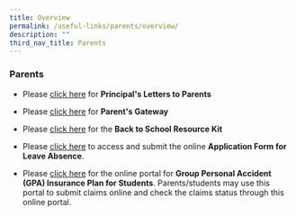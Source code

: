 ```yaml
---
title: Overview
permalink: /useful-links/parents/overview/
description: ""
third_nav_title: Parents
---
```

### Parents

*   Please [click here](https://staging.du62j8uucogi5.amplifyapp.com/useful-links/Parents/principals-letters-to-parents/) for **Principal's Letters to Parents**

*   Please [click here](https://pg.moe.edu.sg/) for **Parent's Gateway**

  

*   Please [click here](/files/Resource%20Kit%20-%20Parent%20Kit%20-%20Back%20to%20School.pdf) for the **Back to School Resource Kit**

*   Please [click here](https://go.gov.sg/applicationforloa) to access and submit the online **Application Form for Leave Absence**.

*   Please [click here](https://www.income.com.sg/studentgpa) for the online portal for **Group Personal Accident (GPA) Insurance Plan for Students**. Parents/students may use this portal to submit claims online and check the claims status through this online portal.